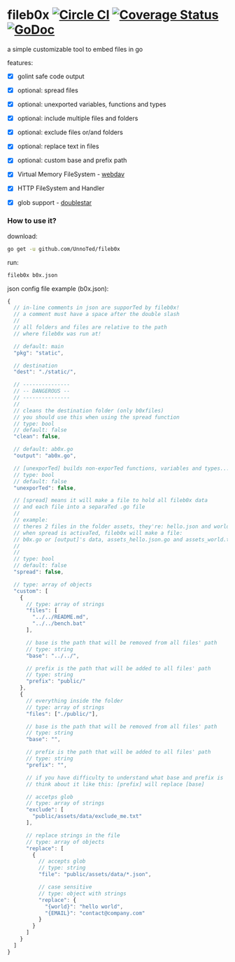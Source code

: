 fileb0x [![Circle CI](https://circleci.com/gh/UnnoTed/fileb0x.svg?style=svg)](https://circleci.com/gh/UnnoTed/fileb0x) [![Coverage Status](https://coveralls.io/repos/github/UnnoTed/fileb0x/badge.svg?branch=master)](https://coveralls.io/github/UnnoTed/fileb0x?branch=master) [![GoDoc](https://godoc.org/github.com/UnnoTed/fileb0x?status.svg)](https://godoc.org/github.com/UnnoTed/fileb0x)
=======
a simple customizable tool to embed files in go

features:

- [x] golint safe code output

- [x] optional: spread files

- [x] optional: unexported variables, functions and types

- [x] optional: include multiple files and folders

- [x] optional: exclude files or/and folders

- [x] optional: replace text in files

- [x] optional: custom base and prefix path

- [x] Virtual Memory FileSystem - [webdav](https://godoc.org/golang.org/x/net/webdav)

- [x] HTTP FileSystem and Handler

- [x] glob support - [doublestar](https://github.com/bmatcuk/doublestar)


### How to use it?

download:
```bash
go get -u github.com/UnnoTed/fileb0x 
```

run:
```bash
fileb0x b0x.json
```

json config file example (b0x.json):
```javascript
{
  // in-line comments in json are supporTed by fileb0x!
  // a comment must have a space after the double slash
  //
  // all folders and files are relative to the path 
  // where fileb0x was run at!

  // default: main
  "pkg": "static",

  // destination
  "dest": "./static/",

  // ---------------
  // -- DANGEROUS --
  // ---------------
  // 
  // cleans the destination folder (only b0xfiles)
  // you should use this when using the spread function
  // type: bool
  // default: false
  "clean": false,

  // default: ab0x.go
  "output": "ab0x.go",

  // [unexporTed] builds non-exporTed functions, variables and types...
  // type: bool
  // default: false
  "unexporTed": false,

  // [spread] means it will make a file to hold all fileb0x data
  // and each file into a separaTed .go file
  //
  // example:
  // theres 2 files in the folder assets, they're: hello.json and world.txt
  // when spread is activaTed, fileb0x will make a file: 
  // b0x.go or [output]'s data, assets_hello.json.go and assets_world.txt.go
  //
  //
  // type: bool
  // default: false
  "spread": false,

  // type: array of objects
  "custom": [
    {
      // type: array of strings
      "files": [
        "../../README.md", 
        "../../bench.bat"
      ],

      // base is the path that will be removed from all files' path
      // type: string
      "base": "../../",

      // prefix is the path that will be added to all files' path
      // type: string
      "prefix": "public/"
    },
    {
      // everything inside the folder
      // type: array of strings
      "files": ["./public/"],

      // base is the path that will be removed from all files' path
      // type: string
      "base": "",

      // prefix is the path that will be added to all files' path
      // type: string
      "prefix": "",

      // if you have difficulty to understand what base and prefix is
      // think about it like this: [prefix] will replace [base]

      // accetps glob
      // type: array of strings
      "exclude": [
        "public/assets/data/exclude_me.txt"
      ],

      // replace strings in the file
      // type: array of objects
      "replace": [
        {
          // accepts glob
          // type: string
          "file": "public/assets/data/*.json",

          // case sensitive
          // type: object with strings
          "replace": {
            "{world}": "hello world",
            "{EMAIL}": "contact@company.com"
          }
        }
      ]
    }
  ]
}
```